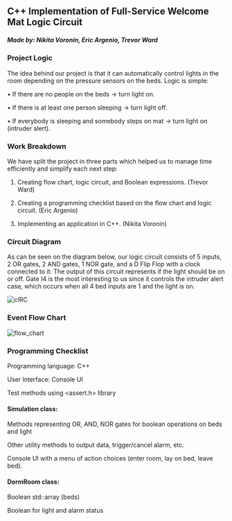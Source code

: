 ## C++ Implementation of Full-Service Welcome Mat Logic Circuit

##### Made by: Nikita Voronin, Eric Argenio, Trevor Ward

### Project Logic
The idea behind our project is that it can automatically control lights in the room depending on the pressure sensors on the beds. Logic is simple: 

  •	If there are no people on the beds -> turn light on.

  •	If there is at least one person sleeping -> turn light off.

  •	If everybody is sleeping and somebody steps on mat -> turn light on (intruder alert).
  
### Work Breakdown
We have split the project in three parts which helped us to manage time efficiently and simplify each next step:

  1.	Creating flow chart, logic circuit, and Boolean expressions. (Trevor Ward)

  2.	Creating a programming checklist based on the flow chart and logic circuit. (Eric Argenio)

  3.	Implementing an application in C++.	(Nikita Voronin)
 
### Circuit Diagram

As can be seen on the diagram below, our logic circuit consists of 5 inputs, 2 OR gates, 2 AND gates, 1 NOR gate, and a D Flip Flop with a clock connected to it. The output of this circuit represents if the light should be on or off. Gate I4 is the most interesting to us since it controls the intruder alert case, which occurs when all 4 bed inputs are 1 and the light is on.

![cIRC](https://user-images.githubusercontent.com/23469990/70302125-3fd55680-17ca-11ea-83f3-cd436d055d5a.png)

### Event Flow Chart

![flow_chart](https://user-images.githubusercontent.com/23469990/70399984-1ef14900-19f6-11ea-9c9a-55ea6b704727.png)

### Programming Checklist

Programming language: C++

User Interface: Console UI

Test methods using <assert.h> library

#### Simulation class:

Methods representing OR, AND, NOR gates for boolean operations on beds and light

Other utility methods to output data, trigger/cancel alarm, etc.

Console UI with a menu of action choices (enter room, lay on bed, leave bed).

#### DormRoom class: 

Boolean std::array (beds)

Boolean for light and alarm status
